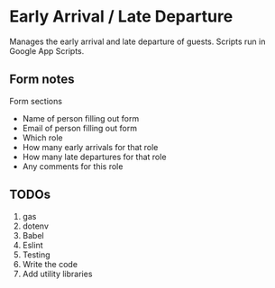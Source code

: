 # Early Arrival / Late Departure
Manages the early arrival and late departure of guests. Scripts run in Google App Scripts.


## Form notes
Form sections
- Name of person filling out form
- Email of person filling out form
- Which role
- How many early arrivals for that role
- How many late departures for that role
- Any comments for this role

## TODOs
1. gas
1. dotenv
1. Babel
1. Eslint
1. Testing
1. Write the code
1. Add utility libraries
